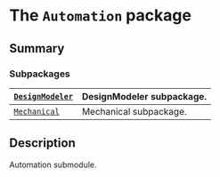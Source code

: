 <a id="module-ansys.mechanical.stubs.Ansys.ACT.Automation"></a>

<a id="the-automation-package"></a>

# The `Automation` package

<a id="summary"></a>

## Summary

### Subpackages

| [`DesignModeler`](DesignModeler/index.md#module-ansys.mechanical.stubs.Ansys.ACT.Automation.DesignModeler)   | DesignModeler subpackage.   |
|--------------------------------------------------------------------------------------------------------------|-----------------------------|
| [`Mechanical`](Mechanical/index.md#module-ansys.mechanical.stubs.Ansys.ACT.Automation.Mechanical)            | Mechanical subpackage.      |

<a id="description"></a>

## Description

Automation submodule.

<!-- !! processed by numpydoc !! -->
